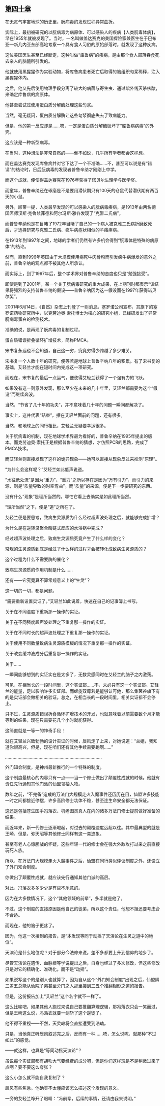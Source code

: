 ## [第四十章](https://www.xxbiquge.com/11_11207/9227709.html)


  在无灵气宇宙地球的历史里，朊病毒的发现过程异常曲折。

  实际上，最初被研究的以朊病毒为病原体、可以感染人的疾病【人类朊毒体病】，早在1955年就被发现了。当时，一名叫做盖达赛克的美国探险家兼医生在于巴布亚—新几内亚东部高地考察一个具有食人习俗的原始部落时，就发现了这种疾病。

  这位美国医生甚至已经断定，这种叫做“库鲁病”的疾病，是由那个食人部落吞食死去亲人的脑髓所引发的。

  他就使用黑猩猩作为实验动物，将库鲁病患者死亡后取得的脑组织匀浆稀释，注入黑猩猩体内。

  之后，他又先后使用物理手段分离了较大的病菌与寄生虫、通过紫外线灭杀核酸，来确定库鲁病的病原体。

  他甚至尝试过使用蛋白质分解酶处理这些匀浆。

  当然，毫无疑问，蛋白质分解酶让这些匀浆彻底失去了致病能力。

  但是，他的第一反应却是……嗯，一定是蛋白质分解酶破坏了“库鲁病病毒”的外壳。

  这应该是一种新型病毒。

  在当时，这种想法是非常自然的——倒不如说，几乎所有学者都会这样想。

  而在盖达赛克发现库鲁病并对它下达了一个不准确……不，甚至可以说是有“错误”的结论时，日后朊病毒的发现者普鲁辛纳才刚刚上中学。

  而这个成就，便使得盖达赛克在1976年获得了诺贝尔生理学与医学奖。

  而童年，普鲁辛纳还在琢磨是不是要用潜伏期只有100天的仓鼠代替潜伏期有两百天的小鼠。

  另外，顺带一提，人类最早发现的可以感染人的朊病毒疾病，是1913年由两名德国医师汉斯·克鲁兹菲德和阿尔冯斯·雅各发现了“克雅二氏病”。

  而普鲁辛纳也是在目睹了1972年目睹了自己的一个病人被克雅二氏病折磨致死后，才选择研究与克雅二氏病、疯牛病症状相似的羊瘙痒病。

  在1913年到1997年之间，地球的学者们仍然有许多机会得到“朊毒体是特殊的病原体”的结论。

  然而，直到1996年英国由于大规模使用病死牛肉骨粉而引发疯牛病爆发的意外之前，普鲁辛纳的观点都不被其他人所承认。

  而实际上，到了1997年后，整个学术界对普鲁辛纳的态度也只是“勉强接受”。

  即使是到了2001年，某一个关于朊病毒研究的重大成果，在上期刊时都表示“该结果将强烈的支持普鲁辛纳的假设——普鲁辛纳因为这一假设而在1997年获得诺贝尔奖”。

  2001年6月14日，《自然》杂志上刊登了一则消息。塞罗诺公司宣布，其旗下的塞罗诺药物研究所中，以克劳迪奥·索托博士为核心的研究小组，已经研发出了异常朊病毒蛋白的检测技术。

  准确的说，是再现了朊病毒的复制过程。

  蛋白质错误折叠循环扩增技术，简称PMCA。

  宋书复永远也不会知道，自己这一穷，究竟穷得少跨越了多少难关。

  宋书复一个人数十年的研究，便等若是地球上普鲁辛纳八年的积累。有了宋书复的基础，艾轻兰才能在短时间内完成这一项研究。

  而现在，宋书复的最后一点运气，便使得艾轻兰获得了一个强有力的飞跃。

  如果没有这一则意外发现，那么至少在未来的几十年里，艾轻兰都需要为这个“假设”而继续奔波。

  当然，“节省了几十年的功夫”，并不意味着几十年的问题一瞬间都解决了。

  事实上，这并代表“结束”。摆在艾轻兰面前的问题，还有很多。

  当然，和地球上的同行相比，艾轻兰无疑要幸运很多。

  关于朊病毒的机制，现在地球学术界最为看好的，普鲁辛纳在1995年提出的版本。而克劳迪奥·索托正是根据普鲁辛纳的猜想，才仿照PCR的思路，完成了PMCA技术。

  而艾轻兰则直接发现了这样的诡异现象——她可以直接从现象反过来推测“原理”。

  “为什么会这样呢？”艾轻兰如此低声说道。

  “水往低处流”是因为“重力”，“重力”之所以存在是因为“万有引力”，而引力的来源，则是“质量导致的时空弯曲”。而“质量”的来源，便是下一步要研究的东西。

  没有什么“现象”是理所当然的。哪怕它看上去确实是如此理所当然。

  “理所当然”之下，便是“道”之所在了。

  艾轻兰便是要思考，致病生灵源质为什么经过超声波处理之后，就能够完成扩增？

  为什么是在逆转录聚合酶链式反应的水浴锅中完成？

  经过超声波处理之后，致病生灵源质究竟产生了什么样的变化？

  常规的生灵源质到底是经过了什么样的过程才会被转化成致病生灵源质的？

  这个过程为什么不需要酶的催化？

  致病生灵源质的作用机制是什么……

  还有——它究竟算不算常规意义上的“生灵”？

  这一切的一切，都是问题。

  “需要重新设置实证了。”艾轻兰如此说着，快速在自己的记事簿上书写。

  关于在不同温度下重新那一操作的实证。

  关于在不同强度超声波处理之下重复那一操作的实证。

  关于在不同时长的超声波处理之下重复那一操作的实证。

  关于使用不同数量致病生灵源质模板的情况下重复那一操作的实证。

  关于改变缓冲液成分后重复那一操作的实证。

  关于……

  一瞬间能够想到的实证实在是太多了，无数灵感同时在艾轻兰的脑子之内激荡。

  可见，在相当长的一段时间里，这个实证部……不，未必只有这一个实证部。艾轻兰的能量，足以影响许多实证部。而螺旋双尊若是能够认可他，那么集茵谷旗下有的是实证部会做相关的验证。总之，在相当长的一段时间里，相关实证都不会停止。

  只不过，生灵源质错误折叠循环扩增技术的开发，也就意味着以前需要数个月才能等到的结果，现在只需要花几个小时就能获得。

  这简直就是一等一的神奇手段！

  就在艾轻兰兴致勃勃的设计实证的时候，辰风走了上来，对她说道：“兰姐，我知道你很高兴，但是，现在咱们还有其他手续需要跑啊……”

  ……………………………………………………………………

  外门知会制度，是神州最新推行的一个特殊的制度。

  这个制度最核心的内容只有一点——当一个修士做出了颠覆性成就的时候，他就有责任先行通知其他门派的仙盟领袖人物。

  数年之前，“不完备”造成的万法门大规模走火入魔事件还历历在目，仙盟许多技能一时之间都接近停摆，许多高阶修士功体不稳，甚至连生命安全都无法保证。

  这还是包括苍生国手冯落衣、机老图灵真人在内的诸多万法门修士提前做好准备的结果。

  而近年来，新一代修士逐渐崛起，对过去的颠覆速度远超以往。其中最典型的就是王崎，但是，弥天昭等其他修士同样有这一类迹象。

  甚至有老人心惊胆战的怀疑，这些年轻一代的修士会在强大外敌攻打过来之前直接玩死人族。

  所以，在万法门大规模走火入魔事件之后，仙盟在同行类似评议制度之外，还设立了外门知会制度。

  你做出了颠覆性成就，就应该先行通知其他门派的高层。

  对此，冯落衣多多少少是有些不乐意的。

  因为在大多数情况下，这个“其他领域的前辈”，多半就是他了。

  不过，这个制度的直接原因是他自己的徒弟，所以这个责任，他想不担还要考虑合不合适。

  而现在，他的脑子更疼了。

  因为，他这一次接到的报告，是“本发现等同于动摇了天演论在生灵之道中的地位”。

  天演论是什么地位呢？对于部分今法修来说，差不多都要上升到信仰的地步了。

  尽管天演论在遗传、血脉根等学说提出之后，自身也经过了多次修改，但这些修改只是对它的精确化、准确化，而不是“动摇”。

  如果说写这个的是别人也就算了，因为自从这个“外门知会制度”出现之后，仙盟隔三差五总能从仙院子弟甚至旁门之人那里接到三五个推翻相形之道的报告。

  但是，这份报告加上“艾轻兰”这个名字就不一样了。

  这么比喻吧，如果其他人跑过来说自己要推翻算理逻辑，那冯落衣只会一笑而过，但是王崎这么说，冯落衣就要一剑斩了这个逆徒了。

  他不得不重视——不然，天灵岭将会直接遭受到浩劫。

  只是，当他真正听辰风叙述完之后，反而有一种……唔，怎么说呢，就那种“不过如此”的感觉。

  ——就这样，也算是“等同动摇天演论”？

  虽说每个实证部都有胡吹大气要经费的成分吧，但是你们这样玩是不是稍微过来了点啊？要不要这么夸张？

  这么小怎么就不能自我复制了？

  辰风有些焦急。他确实不太懂应该怎么描述这个发现的意义。

  一旁的艾轻兰睁开了眼睛：“冯前辈，后续的事情，还请由我来说明。”
